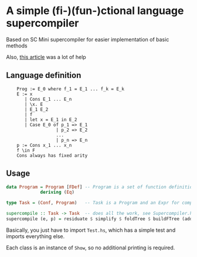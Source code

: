 # A simple (fi-)(fun-)ctional language supercompiler

Based on SC Mini supercompiler for easier implementation of basic methods

Also, [this article](https://pdfs.semanticscholar.org/ecef/6babf02aa25276101d9b55909219ee8b7a4e.pdf) was a lot of help

## Language definition

```.
    Prog := E_0 where f_1 = E_1 ... f_k = E_k
    E := x
       | Cons E_1 ... E_n
       | \x. E
       | E_1 E_2
       | f
       | let x = E_1 in E_2
       | Case E_0 of p_1 => E_1
                   | p_2 => E_2
                   ...
                   | p_n => E_n
    p := Cons x_1 ... x_n
    f \in F
    Cons always has fixed arity
```

## Usage

```Haskell
data Program = Program [FDef] -- Program is a set of function definitions
             deriving (Eq)

type Task = (Conf, Program)   -- Task is a Program and an Expr for compilation

supercompile :: Task -> Task  -- does all the work, see Supercompiler.hs
supercompile (e, p) = residuate $ simplify $ foldTree $ buildFTree (addPropagation $ driveMachine p) e
```

Basically, you just have to import `Test.hs`, which has a simple test and imports everything else.

Each class is an instance of `Show`, so no additional printing is required.